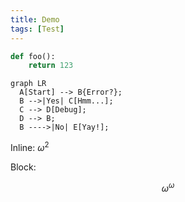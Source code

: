 ```yaml
---
title: Demo
tags: [Test]
---
```




```py title="foo.py" linenums="1" hl_lines="2"
def foo():
    return 123
```

``` mermaid
graph LR
  A[Start] --> B{Error?};
  B -->|Yes| C[Hmm...];
  C --> D[Debug];
  D --> B;
  B ---->|No| E[Yay!];
```

Inline: $\omega^2$

Block: 

$$\omega^\omega$$
